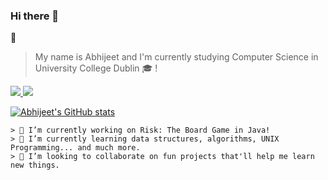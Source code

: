 ### Hi there 👋

<!--
**Randomcloc/Randomcloc** is a ✨ _special_ ✨ repository because its `README.md` (this file) appears on your GitHub profile. -->

:pushpin: 
> My name is Abhijeet and I'm currently studying Computer Science in University College Dublin :mortar_board: !

 <a href="https://www.linkedin.com/in/abhijeet-suryawanshi-9513801ab">
  <img src="https://img.shields.io/badge/LinkedIn-black?style=flat&logo=linkedin" />
 </a>
 
 <a href="https://twitter.com/Randomcloc">
  <img src="https://img.shields.io/badge/Twitter-black?style=flat&logo=twitter" />
 </a>
 
 [![Abhijeet's GitHub stats](https://github-readme-stats.vercel.app/api?username=Randomcloc&show_icons=true&count_private=true&title_color=Ffa000&icon_color=Ffa000&text_color=E7e5dd&bg_color=2b231c)](https://github.com/Randomcloc/github-readme-stats)

```text
> 🔭 I’m currently working on Risk: The Board Game in Java!
> 🌱 I’m currently learning data structures, algorithms, UNIX Programming... and much more. 
> 👯 I’m looking to collaborate on fun projects that'll help me learn new things.
``` 

<!-- Icons -->

<!-- Links to your social media accounts -->
